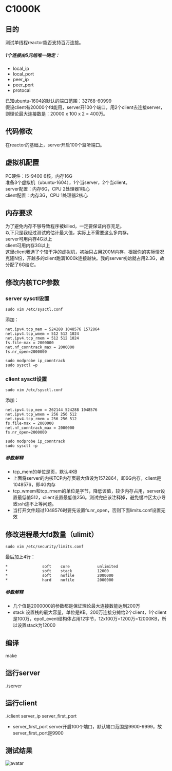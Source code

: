 # C1000K
## 目的
测试单线程reactor能否支持百万连接。
##### 1个连接由5元组唯一确定：
* local_ip
* local_port
* peer_ip
* peer_port
* protocal  

已知ubuntu-1604的默认的端口范围：32768-60999  
假设client有20000个fd能用，server开100个端口，用2个client去连接server，则理论最大连接数是：20000 x 100 x 2 = 400万。  

## 代码修改
在reactor的基础上，server开启100个监听端口。  

## 虚拟机配置
PC硬件：I5-9400 6核，内存16G  
准备3个虚拟机（ubuntu-1604），1个当server，2个当client。  
server配置：内存6G，CPU 2处理器1核心  
client配置：内存3G，CPU 1处理器2核心  

## 内存要求
为了避免内存不够导致程序被killed，一定要保证内存充足。  
以下只是我经过测试的估计最大值，实际上不需要这么多内存。  
server可用内存4G以上  
client可用内存3G以上  
这里client我选了个较干净的虚拟机，初始只占用200M内存，根据你的实际情况克隆N份，开越多的client跑满1000k连接越快。我的server初始就占用2.3G，故分配了6G给它。  

## 修改内核TCP参数

### server sysctl设置  
    sudo vim /etc/sysctl.conf  
添加：

    net.ipv4.tcp_mem = 524288 1048576 1572864  
    net.ipv4.tcp_wmem = 512 512 1024  
    net.ipv4.tcp_rmem = 512 512 1024  
    fs.file-max = 2000000  
    net.nf_conntrack_max = 2000000   
    fs.nr_open=2000000  

```
sudo modprobe ip_conntrack  
sudo sysctl –p  
```
  
### client sysctl设置  
    sudo vim /etc/sysctl.conf  
 
 添加：

    net.ipv4.tcp_mem = 262144 524288 1048576  
    net.ipv4.tcp_wmem = 256 256 512  
    net.ipv4.tcp_rmem = 256 256 512  
    fs.file-max = 2000000  
    net.nf_conntrack_max = 2000000    
    fs.nr_open=2000000  
  
```
sudo modprobe ip_conntrack  
sudo sysctl –p  
```
##### 参数解释
* tcp_mem的单位是页，默认4KB  
* 上面将server的内核TCP内存页最大值设为1572864，即6G内存，client是1048576，即4G内存  
* tcp_wmem和tcp_rmem的单位是字节，降低该值，较少内存占用，server设置最低值512，client设置最低值256。测试完应该注释掉，避免缓冲区太小导致ssh连不上等问题。  
* 当打开文件超过1048576时要先设置fs.nr_open，否则下面limits.conf设置无效

## 修改进程最大fd数量（ulimit）  

    sudo vim /etc/security/limits.conf  
    
最后加上4行：  
  
    *               soft    core            unlimited  
    *               soft    stack           12000  
    *               soft    nofile          2000000  
    *               hard    nofile          2000000  
    
##### 参数解释
* 几个值是2000000的参数都是保证理论最大连接数能达到200万  
* stack 设置栈的最大容量，单位是KB。200万连接分摊给2个client，1个client是100万，epoll_event结构体占用12字节，12x100万=1200万=12000KB，所以设置stack为12000

## 编译
make

## 运行server
./server

## 运行client
./client server_ip server_first_port  

* server_first_port server开启100个端口，默认端口范围是9900-9999，故server_first_port是9900  

## 测试结果
![avatar](/home/picture/1.png)

